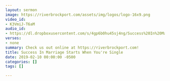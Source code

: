 ```yaml
---
layout: sermon
image: https://riverbrockport.com/assets/img/logos/logo-16x9.png
video_id:
- K3VmiJ-T6aM
audio_id:
- https://dl.dropboxusercontent.com/s/4gp6b0hu45sj4ng/Success%20In%20Marriage%20Starts%20When%20You%27re%20Single.mp3?dl=0
verses:
- none
summary: Check us out online at https://riverbrockport.com!
title: Success In Marriage Starts When You're Single
date: 2019-02-10 00:00:00 -0500
categories: []
tags: []

---
```

